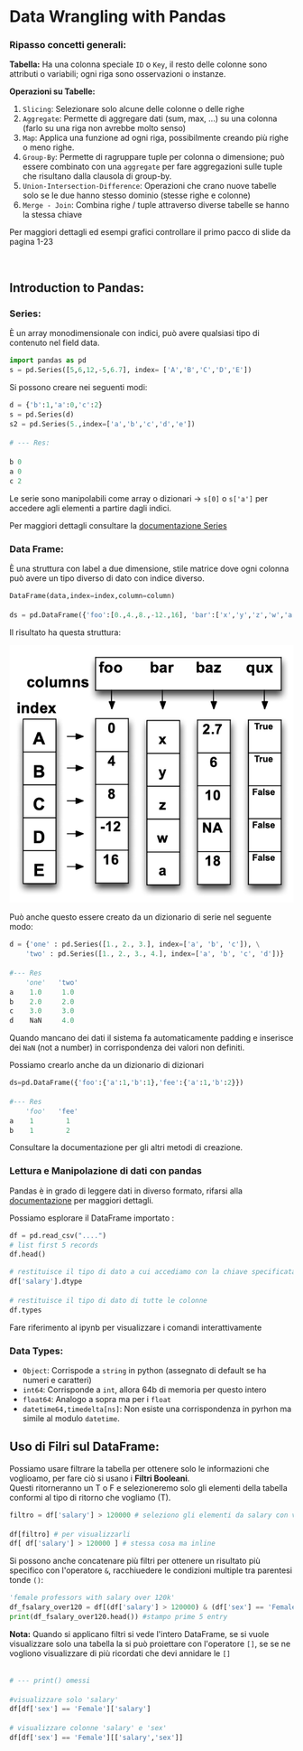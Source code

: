 # Data Wrangling with Pandas 


### Ripasso concetti generali: 

**Tabella:** Ha una colonna speciale `ID` o `Key`, il resto delle colonne sono attributi o variabili; ogni riga sono osservazioni o instanze.  

**Operazioni su Tabelle:**
1. `Slicing`: Selezionare solo alcune delle colonne o delle righe
2. `Aggregate`: Permette di aggregare dati (sum, max, ...) su una colonna (farlo su una riga non avrebbe molto senso)  
3. `Map`: Applica una funzione ad ogni riga, possibilmente creando più righe o meno righe.  
4. `Group-By`: Permette di ragruppare tuple per colonna o dimensione; può essere combinato con una `aggregate` per fare aggregazioni sulle tuple che risultano dalla clausola di group-by.  
5. `Union-Intersection-Difference`: Operazioni che crano nuove tabelle solo se le due hanno stesso dominio (stesse righe e colonne)
6. `Merge - Join`: Combina righe / tuple attraverso diverse tabelle se hanno la stessa chiave

Per maggiori dettagli ed esempi grafici controllare il primo pacco di slide da pagina 1-23

<br>

## Introduction to Pandas: 

### Series:

È un array monodimensionale con indici, può avere qualsiasi tipo di contenuto nel field data.

```python
import pandas as pd 
s = pd.Series([5,6,12,-5,6.7], index= ['A','B','C','D','E'])
```

Si possono creare nei seguenti modi:  

```python
d = {'b':1,'a':0,'c':2}
s = pd.Series(d)
s2 = pd.Series(5.,index=['a','b','c','d','e'])

# --- Res: 

b 0 
a 0 
c 2 
```

Le serie sono manipolabili come array o dizionari $\rightarrow$ `s[0]` o `s['a']` per accedere agli elementi a partire dagli indici.  

Per maggiori dettagli consultare la [documentazione Series](https://pandas.pydata.org/docs/reference/api/pandas.Series.html)


### Data Frame:  

È una struttura con label a due dimensione, stile matrice dove ogni colonna può avere un tipo diverso di dato con indice diverso.  

```python
DataFrame(data,index=index,column=column)

ds = pd.DataFrame({'foo':[0.,4.,8.,-12.,16], 'bar':['x','y','z','w','a'],...}, index=['A','B','C','D','E'])
```
Il risultato ha questa struttura: 

![dataframe](../../images/dataframe.png)

Può anche questo essere creato da un dizionario di serie nel seguente modo:

```python
d = {'one' : pd.Series([1., 2., 3.], index=['a', 'b', 'c']), \
    'two' : pd.Series([1., 2., 3., 4.], index=['a', 'b', 'c', 'd'])}

#--- Res
    'one'   'two'
a    1.0     1.0
b    2.0     2.0
c    3.0     3.0
d    NaN     4.0

```

Quando mancano dei dati il sistema fa automaticamente padding e inserisce dei `NaN` (not a number) in corrispondenza dei valori non definiti.  

Possiamo crearlo anche da un dizionario di dizionari


```python 
ds=pd.DataFrame({'foo':{'a':1,'b':1},'fee':{'a':1,'b':2}})

#--- Res
    'foo'   'fee'
a    1        1
b    1        2
```

Consultare la documentazione per gli altri metodi di creazione.  


### Lettura e Manipolazione di dati con pandas

Pandas è in grado di leggere dati in diverso formato, rifarsi alla [documentazione](https://pandas.pydata.org/pandas-docs/stable/user_guide/io.html) per maggiori dettagli.  


Possiamo esplorare il DataFrame importato :

```python
df = pd.read_csv("....")
# list first 5 records
df.head()
```

```python
# restituisce il tipo di dato a cui accediamo con la chiave specificata 
df['salary'].dtype

# restituisce il tipo di dato di tutte le colonne 
df.types 
```

Fare riferimento al ipynb per visualizzare i comandi interattivamente  

### Data Types:
- `Object`: Corrispode a `string` in python (assegnato di default se ha numeri e caratteri)
- `int64`: Corrisponde a `int`, allora 64b di memoria per questo intero
- `float64`: Analogo a sopra ma per i `float`
- `datetime64,timedelta[ns]`: Non esiste una corrispondenza in pyrhon ma simile al modulo `datetime`.   



## Uso di Filri sul DataFrame:

Possiamo usare filtrare la tabella per ottenere solo le informazioni che voglioamo, per fare ciò si usano i **Filtri Booleani**.  
Questi ritorneranno un T o F e selezioneremo solo gli elementi della tabella conformi al tipo di ritorno che vogliamo (T).  

```python
filtro = df['salary'] > 120000 # seleziono gli elementi da salary con valori > 120k

df[filtro] # per visualizzarli 
df[ df['salary'] > 120000 ] # stessa cosa ma inline

```

Si possono anche concatenare più filtri per ottenere un risultato più specifico con l'operatore `&`, racchiuedere le condizioni multiple tra parentesi tonde `()`:

```python
'female professors with salary over 120k'
df_fsalary_over120 = df[(df['salary'] > 120000) & (df['sex'] == 'Female')]
print(df_fsalary_over120.head()) #stampo prime 5 entry 
```

**Nota:** Quando si applicano filtri si vede l'intero DataFrame, se si vuole visualizzare solo una tabella la si può proiettare con l'operatore `[]`, se se ne vogliono visualizzare di più ricordati che devi annidare le `[]`

```python

# --- print() omessi

#visualizzare solo 'salary'
df[df['sex'] == 'Female']['salary'] 

# visualizzare colonne 'salary' e 'sex'
df[df['sex'] == 'Female'][['salary','sex']]

```

